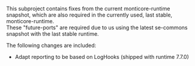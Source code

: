 <!-- (c) https://github.com/MontiCore/monticore -->

This subproject contains fixes from the current monticore-runtime snapshot,
 which are also required in the currently used, last stable, monticore-runtime.  
These "future-ports" are required due to us using the latest se-commons snapshot with the last stable runtime.

The following changes are included:
* Adapt reporting to be based on LogHooks (shipped with runtime 7.7.0)
